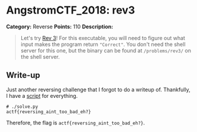 # AngstromCTF_2018: rev3

**Category:** Reverse
**Points:** 110
**Description:**

>Let's try [Rev 3](rev3_32)! For this executable, you will need to figure out what input makes the program return `"Correct"`. You don't need the shell server for this one, but the binary can be found at `/problems/rev3/` on the shell server.

## Write-up
Just another reversing challenge that I forgot to do a writeup of. Thankfully, I have a [script](solve.py) for everything.

    # ./solve.py 
    actf{reversing_aint_too_bad_eh?}

Therefore, the flag is `actf{reversing_aint_too_bad_eh?}`.

